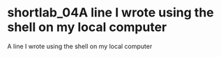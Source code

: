 # shortlab_04A line I wrote using the shell on my local computer
A line I wrote using the shell on my local computer
